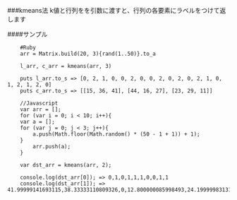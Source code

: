 

###kmeans法
k値と行列をを引数に渡すと、行列の各要素にラベルをつけて返します

####サンプル
		
		#Ruby
		arr = Matrix.build(20, 3){rand(1..50)}.to_a
	
		l_arr, c_arr = kmeans(arr, 3)
		
		puts l_arr.to_s => [0, 2, 1, 0, 0, 2, 0, 0, 2, 0, 2, 0, 2, 1, 0, 1, 2, 1, 2, 0]
		puts c_arr.to_s => [[15, 36, 41], [44, 16, 27], [23, 29, 11]]

		//Javascript
		var arr = [];
		for (var i = 0; i < 10; i++){
		var a = [];
		for (var j = 0; j < 3; j++){
			a.push(Math.floor(Math.random() * (50 - 1 + 1)) + 1);
		}
			arr.push(a);
		}

		var dst_arr = kmeans(arr, 2);

		console.log(dst_arr[0]); => 0,1,0,1,1,1,0,0,1,1
		console.log(dst_arr[1]); => 41.99999141693115,38.33333110809326,0,12.800000085998493,24.19999983131065,0




